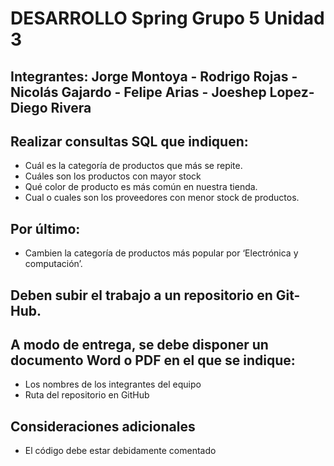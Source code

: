 # DESARROLLO Spring Grupo 5 Unidad 3
## Integrantes: Jorge Montoya - Rodrigo Rojas - Nicolás Gajardo - Felipe Arias - Joeshep Lopez- Diego Rivera

## Realizar consultas SQL que indiquen:

- Cuál es la categoría de productos que más se repite.
- Cuáles son los productos con mayor stock
- Qué color de producto es más común en nuestra tienda.
- Cual o cuales son los proveedores con menor stock de productos.

## Por último:
- Cambien la categoría de productos más popular por ‘Electrónica y computación’.

## Deben subir el trabajo a un repositorio en Git-Hub.
## A modo de entrega, se debe disponer un documento Word o PDF en el que se indique:
- Los nombres de los integrantes del equipo
- Ruta del repositorio en GitHub

## Consideraciones adicionales
- El código debe estar debidamente comentado
